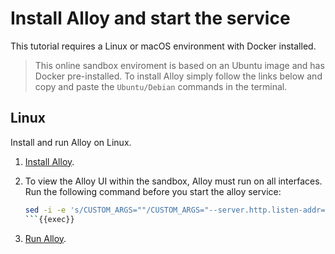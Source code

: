 # Install Alloy and start the service

This tutorial requires a Linux or macOS environment with Docker installed.

> This online sandbox enviroment is based on an Ubuntu image and has Docker pre-installed. To install Alloy simply follow the links below and copy and paste the `Ubuntu/Debian` commands in the terminal.
## Linux

Install and run Alloy on Linux.

1. [Install Alloy](https://grafana.com/docs/alloy/latest/set-up/install/linux/).

1. To view the Alloy UI within the sandbox, Alloy must run on all interfaces. Run the following command before you start the alloy service:
   ```bash
   sed -i -e 's/CUSTOM_ARGS=""/CUSTOM_ARGS="--server.http.listen-addr=0.0.0.0:12345"/' /etc/default/alloy
   ```{{exec}}

1. [Run Alloy](https://grafana.com/docs/alloy/latest/set-up/run/linux/).
